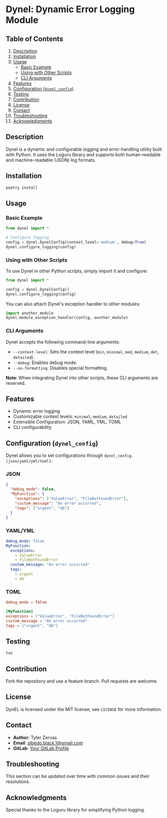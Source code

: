 # Dynel: Dynamic Error Logging Module

## Table of Contents

1. [Description](#description)
2. [Installation](#installation)
3. [Usage](#usage)
    - [Basic Example](#basic-example)
    - [Using with Other Scripts](#using-with-other-scripts)
    - [CLI Arguments](#cli-arguments)
4. [Features](#features)
5. [Configuration (`dynel_config`)](#configuration-dynel_config)
6. [Testing](#testing)
7. [Contribution](#contribution)
8. [License](#license)
9. [Contact](#contact)
10. [Troubleshooting](#troubleshooting)
11. [Acknowledgments](#acknowledgments)

## Description

Dynel is a dynamic and configurable logging and error-handling utility built with Python. It uses the Loguru library and supports both human-readable and machine-readable (JSON) log formats.

## Installation

```bash
poetry install
```

## Usage

### Basic Example

```python
from dynel import *

# Configure logging
config = dynel.DynelConfig(context_level='medium', debug=True)
dynel.configure_logging(config)
```

### Using with Other Scripts

To use Dynel in other Python scripts, simply import it and configure:

```python
from dynel import *

config = dynel.DynelConfig()
dynel.configure_logging(config)
```

You can also attach Dynel's exception handler to other modules:

```python
import another_module
dynel.module_exception_handler(config, another_module)
```

### CLI Arguments

Dynel accepts the following command-line arguments:

- `--context-level`: Sets the context level (`min`, `minimal`, `med`, `medium`, `det`, `detailed`).
- `--debug`: Enables debug mode.
- `--no-formatting`: Disables special formatting.

**Note**: When integrating Dynel into other scripts, these CLI arguments are reserved.

## Features

- Dynamic error logging
- Customizable context levels: `minimal`, `medium`, `detailed`
- Extensible Configuration: JSON, YAML, YML, TOML
- CLI configurability

## Configuration (`dynel_config`)

Dynel allows you to set configurations through `dynel_config.[json/yaml/yml/toml]`:

### JSON

```json
{
  "debug_mode": false,
  "MyFunction": {
    "exceptions": ["ValueError", "FileNotFoundError"],
    "custom_message": "An error occurred",
    "tags": ["urgent", "db"]
  }
}
```

### YAML/YML

```yaml
debug_mode: false
MyFunction:
  exceptions:
    - ValueError
    - FileNotFoundError
  custom_message: "An error occurred"
  tags:
    - urgent
    - db
```

### TOML

```toml
debug_mode = false

[MyFunction]
exceptions = ["ValueError", "FileNotFoundError"]
custom_message = "An error occurred"
tags = ["urgent", "db"]
```

## Testing

```bash
tox
```

## Contribution

Fork the repository and use a feature branch. Pull requests are welcome.

## License

DynEL is licensed under the MIT license; see `LICENSE` for more information.

## Contact

- **Author**: Tyler Zervas
- **Email**: albedo.black.1@gmail.com
- **GitLab**: [Your GitLab Profile](#)

## Troubleshooting

This section can be updated over time with common issues and their resolutions.

## Acknowledgments

Special thanks to the Loguru library for simplifying Python logging.


